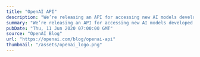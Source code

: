 ```yaml
---
title: "OpenAI API"
description: "We’re releasing an API for accessing new AI models developed by OpenAI."
summary: "We’re releasing an API for accessing new AI models developed by OpenAI."
pubDate: "Thu, 11 Jun 2020 07:00:00 GMT"
source: "OpenAI Blog"
url: "https://openai.com/blog/openai-api"
thumbnail: "/assets/openai_logo.png"
---
```


